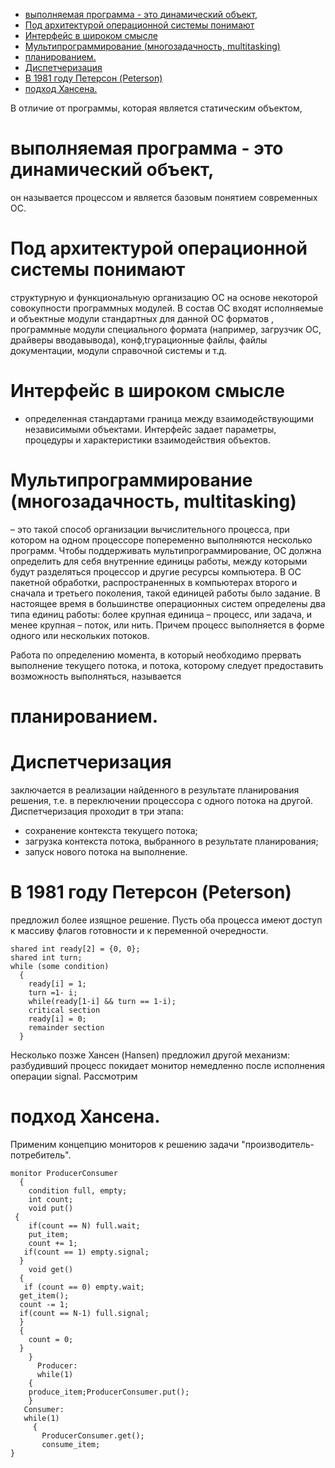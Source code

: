 <!-- Start Document Outline -->

* [выполняемая программа - это динамический объект,](#выполняемая-программа---это-динамический-объект)
* [Под архитектурой операционной системы понимают](#под-архитектурой-операционной-системы-понимают)
* [Интерфейс в широком смысле](#интерфейс-в-широком-смысле)
* [Мультипрограммирование (многозадачность, multitasking)](#мультипрограммирование-многозадачность-multitasking)
* [планированием.](#планированием)
* [Диспетчеризация](#диспетчеризация)
* [В 1981 году Петерсон (Peterson)](#в-1981-году-петерсон-peterson)
* [подход Хансена.](#подход-хансена)

<!-- End Document Outline --> 

В отличие от программы, которая является статическим
объектом, 
# выполняемая программа - это динамический объект,
он называется процессом и является базовым понятием современных ОС.

# Под архитектурой операционной системы понимают
структурную и
функциональную организацию ОС на основе некоторой совокупности
программных модулей. В состав ОС входят исполняемые и объектные
модули стандартных для данной ОС форматов , программные модули
специального формата (например, загрузчик ОС, драйверы вводавывода),
конф,tгурационные файлы, файлы документации, модули
справочной системы и т.д.

#  Интерфейс в широком смысле
- определенная стандартами граница
между взаимодействующими независимыми объектами. Интерфейс
задает параметры, процедуры и характеристики взаимодействия
объектов.

# Мультипрограммирование (многозадачность, multitasking)
– это такой способ организации вычислительного процесса, при котором на одном процессоре попеременно выполняются несколько программ. Чтобы поддерживать мультипрограммирование, ОС должна определить для себя внутренние единицы работы, между которыми будут разделяться процессор и другие ресурсы компьютера. В ОС пакетной обработки, распространенных в компьютерах второго и сначала и третьего поколения, такой единицей работы было задание. В настоящее время в большинстве операционных систем определены два типа единиц работы: более крупная единица – процесс, или задача, и менее крупная – поток, или нить. Причем процесс выполняется в форме одного или нескольких потоков.

Работа по определению момента, в который необходимо прервать выполнение текущего потока, и потока, которому следует предоставить возможность выполняться, называется
# планированием. 

# Диспетчеризация 
заключается в реализации найденного в результате планирования решения, т.е. в переключении процессора с одного потока на другой. Диспетчеризация проходит в три этапа:

* сохранение контекста текущего потока;
* загрузка контекста потока, выбранного в результате планирования;
* запуск нового потока на выполнение.

# В 1981 году Петерсон (Peterson) 
предложил более изящное решение. Пусть оба процесса имеют доступ к массиву флагов готовности и к переменной очередности.

    shared int ready[2] = {0, 0};
    shared int turn;
    while (some condition)
      {
        ready[i] = 1;
        turn =1- i; 
        while(ready[1-i] && turn == 1-i);
        critical section
        ready[i] = 0;
        remainder section
      }
      

Несколько позже Хансен (Hansen) предложил другой механизм: разбудивший процесс покидает монитор немедленно после исполнения операции signal. Рассмотрим 
# подход Хансена. 
Применим концепцию мониторов к решению задачи "производитель-потребитель".

    monitor ProducerConsumer 
      {
        condition full, empty;
        int count;
        void put()
     {
        if(count == N) full.wait;
        put_item;
        count += 1;
       if(count == 1) empty.signal;
      }
        void get()
      {
       if (count == 0) empty.wait;
      get_item();
      count -= 1;
      if(count == N-1) full.signal;
      }
      {
        count = 0;
      }
        }
          Producer:
          while(1)
        {
        produce_item;ProducerConsumer.put();
        }
       Consumer:
       while(1)
         {
           ProducerConsumer.get();
           consume_item;
    }





